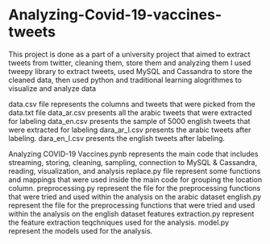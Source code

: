 # Analyzing-Covid-19-vaccines-tweets
This project is done as a part of a university project that aimed to extract tweets from twitter, cleaning them, store them and analyzing them
I used tweepy library to extract tweets, used MySQL and Cassandra to store the cleaned data, then used python and traditional learning alogrithmes to visualize and analyze data

data.csv file represents the columns and tweets that were picked from the data.txt file 
data_ar.csv presents all the arabic tweets that were extracted for labeling
data_en.csv presents the sample of 5000 english tweets that were extracted for labeling
dara_ar_l.csv presents the arabic tweets after labeling.
dara_en_l.csv presents the english tweets after labeling.


Analyzing COVID-19 Vaccines.pynb represents the main code that includes streaming, storing, cleaning, sampling, connection to MySQL & Cassandra,
reading, visualization, and analysis
replace.py file represent some functions and mappings that were used inside the main code for grouping the location column. 
preprocessing.py represent the file for the preprocessing functions that were tried and used within the analysis on the arabic dataset
english.py represent the file for the preprocessing functions that were tried and used within the analysis on the english dataset
features extraction.py represent the feature extraction teqchniques used for the analysis.
model.py represent the models used for the analysis.
